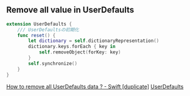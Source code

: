 ## Remove all value in UserDefaults

```swift
extension UserDefaults {
    /// UserDefaultsの初期化
    func reset() {
        let dictionary = self.dictionaryRepresentation()
        dictionary.keys.forEach { key in
            self.removeObject(forKey: key)
        }
        self.synchronize()
    }
}
```

[How to remove all UserDefaults data ? - Swift [duplicate]](https://stackoverflow.com/questions/43402032/how-to-remove-all-userdefaults-data-swift)
[UserDefaults](https://developer.apple.com/documentation/foundation/userdefaults?changes=_9)
